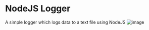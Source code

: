 # NodeJS Logger
A simple logger which logs data to a text file using NodeJS
![image](https://user-images.githubusercontent.com/111080125/192990719-d299ce68-2af9-4338-b1c5-516df894856d.png)

